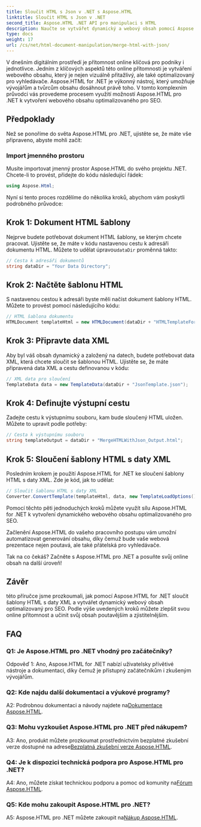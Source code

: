 ```yaml
---
title: Sloučit HTML s Json v .NET s Aspose.HTML
linktitle: Sloučit HTML s Json v .NET
second_title: Aspose.HTML .NET API pro manipulaci s HTML
description: Naučte se vytvářet dynamický a webový obsah pomocí Aspose.HTML pro .NET. Posilte svou online přítomnost a zapojte své publikum.
type: docs
weight: 17
url: /cs/net/html-document-manipulation/merge-html-with-json/
---
```


V dnešním digitálním prostředí je přítomnost online klíčová pro podniky i jednotlivce. Jedním z klíčových aspektů této online přítomnosti je vytváření webového obsahu, který je nejen vizuálně přitažlivý, ale také optimalizovaný pro vyhledávače. Aspose.HTML for .NET je výkonný nástroj, který umožňuje vývojářům a tvůrcům obsahu dosáhnout právě toho. V tomto komplexním průvodci vás provedeme procesem využití možností Aspose.HTML pro .NET k vytvoření webového obsahu optimalizovaného pro SEO. 

## Předpoklady

Než se ponoříme do světa Aspose.HTML pro .NET, ujistěte se, že máte vše připraveno, abyste mohli začít:

### Import jmenného prostoru

Musíte importovat jmenný prostor Aspose.HTML do svého projektu .NET. Chcete-li to provést, přidejte do kódu následující řádek:

```csharp
using Aspose.Html;
```

Nyní si tento proces rozdělíme do několika kroků, abychom vám poskytli podrobného průvodce:

## Krok 1: Dokument HTML šablony

 Nejprve budete potřebovat dokument HTML šablony, se kterým chcete pracovat. Ujistěte se, že máte v kódu nastavenou cestu k adresáři dokumentu HTML. Můžete to udělat úpravou`dataDir` proměnná takto:

```csharp
// Cesta k adresáři dokumentů
string dataDir = "Your Data Directory";
```

## Krok 2: Načtěte šablonu HTML

S nastavenou cestou k adresáři byste měli načíst dokument šablony HTML. Můžete to provést pomocí následujícího kódu:

```csharp
// HTML šablona dokumentu
HTMLDocument templateHtml = new HTMLDocument(dataDir + "HTMLTemplateForJson.html");
```

## Krok 3: Připravte data XML

Aby byl váš obsah dynamický a založený na datech, budete potřebovat data XML, která chcete sloučit se šablonou HTML. Ujistěte se, že máte připravená data XML a cestu definovanou v kódu:

```csharp
// XML data pro sloučení
TemplateData data = new TemplateData(dataDir + "JsonTemplate.json");
```

## Krok 4: Definujte výstupní cestu

Zadejte cestu k výstupnímu souboru, kam bude sloučený HTML uložen. Můžete to upravit podle potřeby:

```csharp
// Cesta k výstupnímu souboru
string templateOutput = dataDir + "MergeHTMLWithJson_Output.html";
```

## Krok 5: Sloučení šablony HTML s daty XML

Posledním krokem je použití Aspose.HTML for .NET ke sloučení šablony HTML s daty XML. Zde je kód, jak to udělat:

```csharp
// Sloučit šablonu HTML s daty XML
Converter.ConvertTemplate(templateHtml, data, new TemplateLoadOptions(), templateOutput);
```

Pomocí těchto pěti jednoduchých kroků můžete využít sílu Aspose.HTML for .NET k vytvoření dynamického webového obsahu optimalizovaného pro SEO. 

Začlenění Aspose.HTML do vašeho pracovního postupu vám umožní automatizovat generování obsahu, díky čemuž bude vaše webová prezentace nejen poutavá, ale také přátelská pro vyhledávače. 

Tak na co čekáš? Začněte s Aspose.HTML pro .NET a posuňte svůj online obsah na další úroveň!

## Závěr

této příručce jsme prozkoumali, jak pomocí Aspose.HTML for .NET sloučit šablony HTML s daty XML a vytvářet dynamický webový obsah optimalizovaný pro SEO. Podle výše uvedených kroků můžete zlepšit svou online přítomnost a učinit svůj obsah poutavějším a zjistitelnějším.

## FAQ

### Q1: Je Aspose.HTML pro .NET vhodný pro začátečníky?

Odpověď 1: Ano, Aspose.HTML for .NET nabízí uživatelsky přívětivé nástroje a dokumentaci, díky čemuž je přístupný začátečníkům i zkušeným vývojářům.

### Q2: Kde najdu další dokumentaci a výukové programy?

 A2: Podrobnou dokumentaci a návody najdete na[Dokumentace Aspose.HTML](https://reference.aspose.com/html/net/).

### Q3: Mohu vyzkoušet Aspose.HTML pro .NET před nákupem?

 A3: Ano, produkt můžete prozkoumat prostřednictvím bezplatné zkušební verze dostupné na adrese[Bezplatná zkušební verze Aspose.HTML](https://releases.aspose.com/).

### Q4: Je k dispozici technická podpora pro Aspose.HTML pro .NET?

 A4: Ano, můžete získat technickou podporu a pomoc od komunity na[Fórum Aspose.HTML](https://forum.aspose.com/).

### Q5: Kde mohu zakoupit Aspose.HTML pro .NET?

 A5: Aspose.HTML pro .NET můžete zakoupit na[Nákup Aspose.HTML](https://purchase.aspose.com/buy).